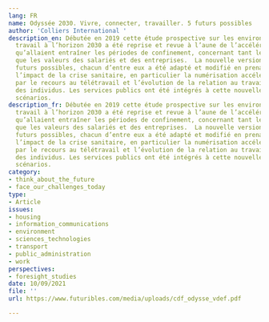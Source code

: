 ```yaml
---
lang: FR
name: Odyssée 2030. Vivre, connecter, travailler. 5 futurs possibles
author: 'Colliers International '
description_en: Débutée en 2019 cette étude prospective sur les environnements de
  travail à l’horizon 2030 a été reprise et revue à l’aune de l’accélération de changements
  qu’allaient entraîner les périodes de confinement, concernant tant le télétravail
  que les valeurs des salariés et des entreprises.  La nouvelle version présente 5
  futurs possibles, chacun d’entre eux a été adapté et modifié en prenant en compte
  l’impact de la crise sanitaire, en particulier la numérisation accélérée du travail
  par le recours au télétravail et l’évolution de la relation au travail dans la vie
  des individus. Les services publics ont été intégrés à cette nouvelle édition des
  scénarios.
description_fr: Débutée en 2019 cette étude prospective sur les environnements de
  travail à l’horizon 2030 a été reprise et revue à l’aune de l’accélération de changements
  qu’allaient entraîner les périodes de confinement, concernant tant le télétravail
  que les valeurs des salariés et des entreprises.  La nouvelle version présente 5
  futurs possibles, chacun d’entre eux a été adapté et modifié en prenant en compte
  l’impact de la crise sanitaire, en particulier la numérisation accélérée du travail
  par le recours au télétravail et l’évolution de la relation au travail dans la vie
  des individus. Les services publics ont été intégrés à cette nouvelle édition des
  scénarios.
category:
- think_about_the_future
- face_our_challenges_today
type:
- Article
issues:
- housing
- information_communications
- environment
- sciences_technologies
- transport
- public_administration
- work
perspectives:
- foresight_studies
date: 10/09/2021
file: ''
url: https://www.futuribles.com/media/uploads/cdf_odysse_vdef.pdf

---
```

